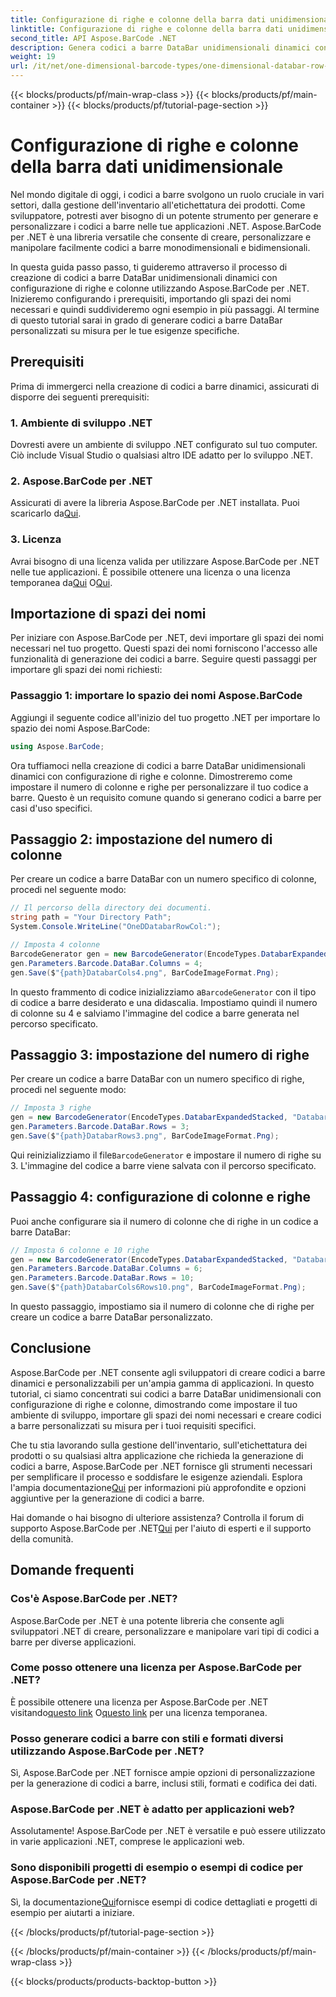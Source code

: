 ```yaml
---
title: Configurazione di righe e colonne della barra dati unidimensionale
linktitle: Configurazione di righe e colonne della barra dati unidimensionale
second_title: API Aspose.BarCode .NET
description: Genera codici a barre DataBar unidimensionali dinamici con configurazione di righe e colonne in .NET utilizzando Aspose.BarCode per .NET. La personalizzazione diventa semplice!
weight: 19
url: /it/net/one-dimensional-barcode-types/one-dimensional-databar-row-column-configuration/
---
```


{{< blocks/products/pf/main-wrap-class >}}
{{< blocks/products/pf/main-container >}}
{{< blocks/products/pf/tutorial-page-section >}}

# Configurazione di righe e colonne della barra dati unidimensionale


Nel mondo digitale di oggi, i codici a barre svolgono un ruolo cruciale in vari settori, dalla gestione dell'inventario all'etichettatura dei prodotti. Come sviluppatore, potresti aver bisogno di un potente strumento per generare e personalizzare i codici a barre nelle tue applicazioni .NET. Aspose.BarCode per .NET è una libreria versatile che consente di creare, personalizzare e manipolare facilmente codici a barre monodimensionali e bidimensionali.

In questa guida passo passo, ti guideremo attraverso il processo di creazione di codici a barre DataBar unidimensionali dinamici con configurazione di righe e colonne utilizzando Aspose.BarCode per .NET. Inizieremo configurando i prerequisiti, importando gli spazi dei nomi necessari e quindi suddivideremo ogni esempio in più passaggi. Al termine di questo tutorial sarai in grado di generare codici a barre DataBar personalizzati su misura per le tue esigenze specifiche.

## Prerequisiti

Prima di immergerci nella creazione di codici a barre dinamici, assicurati di disporre dei seguenti prerequisiti:

### 1. Ambiente di sviluppo .NET

Dovresti avere un ambiente di sviluppo .NET configurato sul tuo computer. Ciò include Visual Studio o qualsiasi altro IDE adatto per lo sviluppo .NET.

### 2. Aspose.BarCode per .NET

 Assicurati di avere la libreria Aspose.BarCode per .NET installata. Puoi scaricarlo da[Qui](https://releases.aspose.com/barcode/net/).

### 3. Licenza

 Avrai bisogno di una licenza valida per utilizzare Aspose.BarCode per .NET nelle tue applicazioni. È possibile ottenere una licenza o una licenza temporanea da[Qui](https://purchase.aspose.com/buy) O[Qui](https://purchase.aspose.com/temporary-license/).

## Importazione di spazi dei nomi

Per iniziare con Aspose.BarCode per .NET, devi importare gli spazi dei nomi necessari nel tuo progetto. Questi spazi dei nomi forniscono l'accesso alle funzionalità di generazione dei codici a barre. Seguire questi passaggi per importare gli spazi dei nomi richiesti:

### Passaggio 1: importare lo spazio dei nomi Aspose.BarCode

Aggiungi il seguente codice all'inizio del tuo progetto .NET per importare lo spazio dei nomi Aspose.BarCode:

```csharp
using Aspose.BarCode;
```

Ora tuffiamoci nella creazione di codici a barre DataBar unidimensionali dinamici con configurazione di righe e colonne. Dimostreremo come impostare il numero di colonne e righe per personalizzare il tuo codice a barre. Questo è un requisito comune quando si generano codici a barre per casi d'uso specifici.

## Passaggio 2: impostazione del numero di colonne

Per creare un codice a barre DataBar con un numero specifico di colonne, procedi nel seguente modo:

```csharp
// Il percorso della directory dei documenti.
string path = "Your Directory Path";
System.Console.WriteLine("OneDDatabarRowCol:");

// Imposta 4 colonne
BarcodeGenerator gen = new BarcodeGenerator(EncodeTypes.DatabarExpandedStacked, "Databar Expanded Stacked long");
gen.Parameters.Barcode.DataBar.Columns = 4;
gen.Save($"{path}DatabarCols4.png", BarCodeImageFormat.Png);
```

 In questo frammento di codice inizializziamo a`BarcodeGenerator` con il tipo di codice a barre desiderato e una didascalia. Impostiamo quindi il numero di colonne su 4 e salviamo l'immagine del codice a barre generata nel percorso specificato.

## Passaggio 3: impostazione del numero di righe

Per creare un codice a barre DataBar con un numero specifico di righe, procedi nel seguente modo:

```csharp
// Imposta 3 righe
gen = new BarcodeGenerator(EncodeTypes.DatabarExpandedStacked, "Databar Expanded Stacked long");
gen.Parameters.Barcode.DataBar.Rows = 3;
gen.Save($"{path}DatabarRows3.png", BarCodeImageFormat.Png);
```

 Qui reinizializziamo il file`BarcodeGenerator` e impostare il numero di righe su 3. L'immagine del codice a barre viene salvata con il percorso specificato.

## Passaggio 4: configurazione di colonne e righe

Puoi anche configurare sia il numero di colonne che di righe in un codice a barre DataBar:

```csharp
// Imposta 6 colonne e 10 righe
gen = new BarcodeGenerator(EncodeTypes.DatabarExpandedStacked, "Databar Expanded Stacked long");
gen.Parameters.Barcode.DataBar.Columns = 6;
gen.Parameters.Barcode.DataBar.Rows = 10;
gen.Save($"{path}DatabarCols6Rows10.png", BarCodeImageFormat.Png);
```

In questo passaggio, impostiamo sia il numero di colonne che di righe per creare un codice a barre DataBar personalizzato.

## Conclusione

Aspose.BarCode per .NET consente agli sviluppatori di creare codici a barre dinamici e personalizzabili per un'ampia gamma di applicazioni. In questo tutorial, ci siamo concentrati sui codici a barre DataBar unidimensionali con configurazione di righe e colonne, dimostrando come impostare il tuo ambiente di sviluppo, importare gli spazi dei nomi necessari e creare codici a barre personalizzati su misura per i tuoi requisiti specifici.

 Che tu stia lavorando sulla gestione dell'inventario, sull'etichettatura dei prodotti o su qualsiasi altra applicazione che richieda la generazione di codici a barre, Aspose.BarCode per .NET fornisce gli strumenti necessari per semplificare il processo e soddisfare le esigenze aziendali. Esplora l'ampia documentazione[Qui](https://reference.aspose.com/barcode/net/) per informazioni più approfondite e opzioni aggiuntive per la generazione di codici a barre.

Hai domande o hai bisogno di ulteriore assistenza? Controlla il forum di supporto Aspose.BarCode per .NET[Qui](https://forum.aspose.com/c/barcode/13) per l'aiuto di esperti e il supporto della comunità.

## Domande frequenti

### Cos'è Aspose.BarCode per .NET?
Aspose.BarCode per .NET è una potente libreria che consente agli sviluppatori .NET di creare, personalizzare e manipolare vari tipi di codici a barre per diverse applicazioni.

### Come posso ottenere una licenza per Aspose.BarCode per .NET?
 È possibile ottenere una licenza per Aspose.BarCode per .NET visitando[questo link](https://purchase.aspose.com/buy) O[questo link](https://purchase.aspose.com/temporary-license/) per una licenza temporanea.

### Posso generare codici a barre con stili e formati diversi utilizzando Aspose.BarCode per .NET?
Sì, Aspose.BarCode per .NET fornisce ampie opzioni di personalizzazione per la generazione di codici a barre, inclusi stili, formati e codifica dei dati.

### Aspose.BarCode per .NET è adatto per applicazioni web?
Assolutamente! Aspose.BarCode per .NET è versatile e può essere utilizzato in varie applicazioni .NET, comprese le applicazioni web.

### Sono disponibili progetti di esempio o esempi di codice per Aspose.BarCode per .NET?
 Sì, la documentazione[Qui](https://reference.aspose.com/barcode/net/)fornisce esempi di codice dettagliati e progetti di esempio per aiutarti a iniziare.



{{< /blocks/products/pf/tutorial-page-section >}}

{{< /blocks/products/pf/main-container >}}
{{< /blocks/products/pf/main-wrap-class >}}

{{< blocks/products/products-backtop-button >}}
